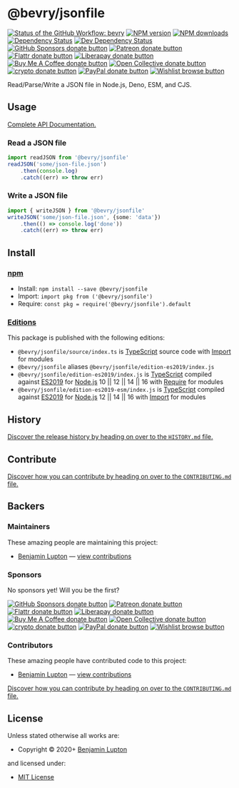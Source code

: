 <!-- TITLE/ -->

<h1>@bevry/jsonfile</h1>

<!-- /TITLE -->


<!-- BADGES/ -->

<span class="badge-githubworkflow"><a href="https://github.com/bevry/jsonfile/actions?query=workflow%3Abevry" title="View the status of this project's GitHub Workflow: bevry"><img src="https://github.com/bevry/jsonfile/workflows/bevry/badge.svg" alt="Status of the GitHub Workflow: bevry" /></a></span>
<span class="badge-npmversion"><a href="https://npmjs.org/package/@bevry/jsonfile" title="View this project on NPM"><img src="https://img.shields.io/npm/v/@bevry/jsonfile.svg" alt="NPM version" /></a></span>
<span class="badge-npmdownloads"><a href="https://npmjs.org/package/@bevry/jsonfile" title="View this project on NPM"><img src="https://img.shields.io/npm/dm/@bevry/jsonfile.svg" alt="NPM downloads" /></a></span>
<span class="badge-daviddm"><a href="https://david-dm.org/bevry/jsonfile" title="View the status of this project's dependencies on DavidDM"><img src="https://img.shields.io/david/bevry/jsonfile.svg" alt="Dependency Status" /></a></span>
<span class="badge-daviddmdev"><a href="https://david-dm.org/bevry/jsonfile#info=devDependencies" title="View the status of this project's development dependencies on DavidDM"><img src="https://img.shields.io/david/dev/bevry/jsonfile.svg" alt="Dev Dependency Status" /></a></span>
<br class="badge-separator" />
<span class="badge-githubsponsors"><a href="https://github.com/sponsors/balupton" title="Donate to this project using GitHub Sponsors"><img src="https://img.shields.io/badge/github-donate-yellow.svg" alt="GitHub Sponsors donate button" /></a></span>
<span class="badge-patreon"><a href="https://patreon.com/bevry" title="Donate to this project using Patreon"><img src="https://img.shields.io/badge/patreon-donate-yellow.svg" alt="Patreon donate button" /></a></span>
<span class="badge-flattr"><a href="https://flattr.com/profile/balupton" title="Donate to this project using Flattr"><img src="https://img.shields.io/badge/flattr-donate-yellow.svg" alt="Flattr donate button" /></a></span>
<span class="badge-liberapay"><a href="https://liberapay.com/bevry" title="Donate to this project using Liberapay"><img src="https://img.shields.io/badge/liberapay-donate-yellow.svg" alt="Liberapay donate button" /></a></span>
<span class="badge-buymeacoffee"><a href="https://buymeacoffee.com/balupton" title="Donate to this project using Buy Me A Coffee"><img src="https://img.shields.io/badge/buy%20me%20a%20coffee-donate-yellow.svg" alt="Buy Me A Coffee donate button" /></a></span>
<span class="badge-opencollective"><a href="https://opencollective.com/bevry" title="Donate to this project using Open Collective"><img src="https://img.shields.io/badge/open%20collective-donate-yellow.svg" alt="Open Collective donate button" /></a></span>
<span class="badge-crypto"><a href="https://bevry.me/crypto" title="Donate to this project using Cryptocurrency"><img src="https://img.shields.io/badge/crypto-donate-yellow.svg" alt="crypto donate button" /></a></span>
<span class="badge-paypal"><a href="https://bevry.me/paypal" title="Donate to this project using Paypal"><img src="https://img.shields.io/badge/paypal-donate-yellow.svg" alt="PayPal donate button" /></a></span>
<span class="badge-wishlist"><a href="https://bevry.me/wishlist" title="Buy an item on our wishlist for us"><img src="https://img.shields.io/badge/wishlist-donate-yellow.svg" alt="Wishlist browse button" /></a></span>

<!-- /BADGES -->


<!-- DESCRIPTION/ -->

Read/Parse/Write a JSON file in Node.js, Deno, ESM, and CJS.

<!-- /DESCRIPTION -->


## Usage

[Complete API Documentation.](http://master.jsonfile.bevry.surge.sh/docs/globals.html)

### Read a JSON file

```typescript
import readJSON from '@bevry/jsonfile'
readJSON('some/json-file.json')
    .then(console.log)
    .catch((err) => throw err)
```

### Write a JSON file

```typescript
import { writeJSON } from '@bevry/jsonfile'
writeJSON('some/json-file.json', {some: 'data'})
    .then(() => console.log('done'))
    .catch((err) => throw err)
```

<!-- INSTALL/ -->

<h2>Install</h2>

<a href="https://npmjs.com" title="npm is a package manager for javascript"><h3>npm</h3></a>
<ul>
<li>Install: <code>npm install --save @bevry/jsonfile</code></li>
<li>Import: <code>import pkg from ('@bevry/jsonfile')</code></li>
<li>Require: <code>const pkg = require('@bevry/jsonfile').default</code></li>
</ul>

<h3><a href="https://editions.bevry.me" title="Editions are the best way to produce and consume packages you care about.">Editions</a></h3>

<p>This package is published with the following editions:</p>

<ul><li><code>@bevry/jsonfile/source/index.ts</code> is <a href="https://www.typescriptlang.org/" title="TypeScript is a typed superset of JavaScript that compiles to plain JavaScript. ">TypeScript</a> source code with <a href="https://babeljs.io/docs/learn-es2015/#modules" title="ECMAScript Modules">Import</a> for modules</li>
<li><code>@bevry/jsonfile</code> aliases <code>@bevry/jsonfile/edition-es2019/index.js</code></li>
<li><code>@bevry/jsonfile/edition-es2019/index.js</code> is <a href="https://www.typescriptlang.org/" title="TypeScript is a typed superset of JavaScript that compiles to plain JavaScript. ">TypeScript</a> compiled against <a href="https://en.wikipedia.org/wiki/ECMAScript#10th_Edition_-_ECMAScript_2019" title="ECMAScript ES2019">ES2019</a> for <a href="https://nodejs.org" title="Node.js is a JavaScript runtime built on Chrome's V8 JavaScript engine">Node.js</a> 10 || 12 || 14 || 16 with <a href="https://nodejs.org/dist/latest-v5.x/docs/api/modules.html" title="Node/CJS Modules">Require</a> for modules</li>
<li><code>@bevry/jsonfile/edition-es2019-esm/index.js</code> is <a href="https://www.typescriptlang.org/" title="TypeScript is a typed superset of JavaScript that compiles to plain JavaScript. ">TypeScript</a> compiled against <a href="https://en.wikipedia.org/wiki/ECMAScript#10th_Edition_-_ECMAScript_2019" title="ECMAScript ES2019">ES2019</a> for <a href="https://nodejs.org" title="Node.js is a JavaScript runtime built on Chrome's V8 JavaScript engine">Node.js</a> 12 || 14 || 16 with <a href="https://babeljs.io/docs/learn-es2015/#modules" title="ECMAScript Modules">Import</a> for modules</li></ul>

<!-- /INSTALL -->


<!-- HISTORY/ -->

<h2>History</h2>

<a href="https://github.com/bevry/jsonfile/blob/master/HISTORY.md#files">Discover the release history by heading on over to the <code>HISTORY.md</code> file.</a>

<!-- /HISTORY -->


<!-- CONTRIBUTE/ -->

<h2>Contribute</h2>

<a href="https://github.com/bevry/jsonfile/blob/master/CONTRIBUTING.md#files">Discover how you can contribute by heading on over to the <code>CONTRIBUTING.md</code> file.</a>

<!-- /CONTRIBUTE -->


<!-- BACKERS/ -->

<h2>Backers</h2>

<h3>Maintainers</h3>

These amazing people are maintaining this project:

<ul><li><a href="https://balupton.com">Benjamin Lupton</a> — <a href="https://github.com/bevry/jsonfile/commits?author=balupton" title="View the GitHub contributions of Benjamin Lupton on repository bevry/jsonfile">view contributions</a></li></ul>

<h3>Sponsors</h3>

No sponsors yet! Will you be the first?

<span class="badge-githubsponsors"><a href="https://github.com/sponsors/balupton" title="Donate to this project using GitHub Sponsors"><img src="https://img.shields.io/badge/github-donate-yellow.svg" alt="GitHub Sponsors donate button" /></a></span>
<span class="badge-patreon"><a href="https://patreon.com/bevry" title="Donate to this project using Patreon"><img src="https://img.shields.io/badge/patreon-donate-yellow.svg" alt="Patreon donate button" /></a></span>
<span class="badge-flattr"><a href="https://flattr.com/profile/balupton" title="Donate to this project using Flattr"><img src="https://img.shields.io/badge/flattr-donate-yellow.svg" alt="Flattr donate button" /></a></span>
<span class="badge-liberapay"><a href="https://liberapay.com/bevry" title="Donate to this project using Liberapay"><img src="https://img.shields.io/badge/liberapay-donate-yellow.svg" alt="Liberapay donate button" /></a></span>
<span class="badge-buymeacoffee"><a href="https://buymeacoffee.com/balupton" title="Donate to this project using Buy Me A Coffee"><img src="https://img.shields.io/badge/buy%20me%20a%20coffee-donate-yellow.svg" alt="Buy Me A Coffee donate button" /></a></span>
<span class="badge-opencollective"><a href="https://opencollective.com/bevry" title="Donate to this project using Open Collective"><img src="https://img.shields.io/badge/open%20collective-donate-yellow.svg" alt="Open Collective donate button" /></a></span>
<span class="badge-crypto"><a href="https://bevry.me/crypto" title="Donate to this project using Cryptocurrency"><img src="https://img.shields.io/badge/crypto-donate-yellow.svg" alt="crypto donate button" /></a></span>
<span class="badge-paypal"><a href="https://bevry.me/paypal" title="Donate to this project using Paypal"><img src="https://img.shields.io/badge/paypal-donate-yellow.svg" alt="PayPal donate button" /></a></span>
<span class="badge-wishlist"><a href="https://bevry.me/wishlist" title="Buy an item on our wishlist for us"><img src="https://img.shields.io/badge/wishlist-donate-yellow.svg" alt="Wishlist browse button" /></a></span>

<h3>Contributors</h3>

These amazing people have contributed code to this project:

<ul><li><a href="https://balupton.com">Benjamin Lupton</a> — <a href="https://github.com/bevry/jsonfile/commits?author=balupton" title="View the GitHub contributions of Benjamin Lupton on repository bevry/jsonfile">view contributions</a></li></ul>

<a href="https://github.com/bevry/jsonfile/blob/master/CONTRIBUTING.md#files">Discover how you can contribute by heading on over to the <code>CONTRIBUTING.md</code> file.</a>

<!-- /BACKERS -->


<!-- LICENSE/ -->

<h2>License</h2>

Unless stated otherwise all works are:

<ul><li>Copyright &copy; 2020+ <a href="https://balupton.com">Benjamin Lupton</a></li></ul>

and licensed under:

<ul><li><a href="http://spdx.org/licenses/MIT.html">MIT License</a></li></ul>

<!-- /LICENSE -->
